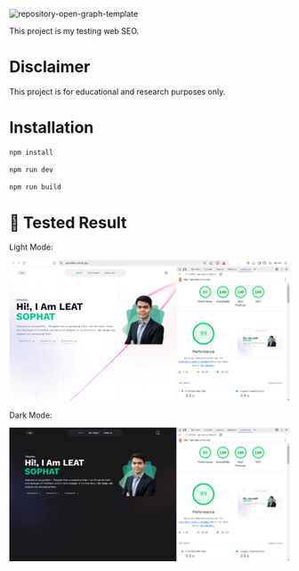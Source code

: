 ![repository-open-graph-template](https://socialify.git.ci/pphatdev/seo-test/image?font=Inter&forks=1&issues=1&language=1&name=1&owner=1&pattern=Floating+Cogs&pulls=1&stargazers=1&theme=Auto)
<!-- ![repository-open-graph-template](https://github.com/user-attachments/assets/afcfa06d-cb2e-41b3-aa5c-34c87ca4a939) -->


This project is my testing web SEO.

# Disclaimer
This project is for educational and research purposes only.

# Installation

```sh
npm install
```

```sh
npm run dev
```

```sh
npm run build
```


# 🧪 Tested Result

Light Mode:

![Light Mode](./public/assets/screenshots/light-test-Screenshot-2024-12-18.png)

Dark Mode:

![Dark Mode](./public/assets/screenshots/dark-test-Screenshot-2024-12-18.png)
